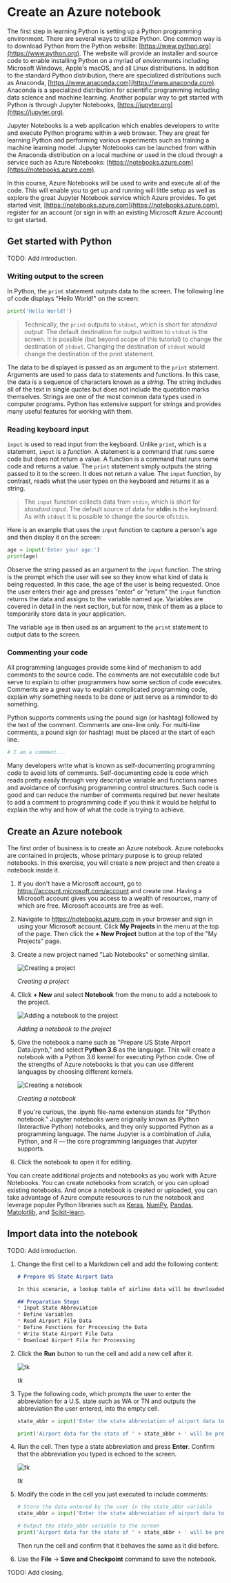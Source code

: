 # Create an Azure notebook

The first step in learning Python is setting up a Python programming environment. There are several ways to utilize Python. One common way is to download Python from the Python website: [https://www.python.org](https://www.python.org). The website will provide an installer and source code to enable installing Python on a myriad of environments including Microsoft Windows, Apple's macOS, and all Linux distributions. In addition to the standard Python distribution, there are specialized distributions such as Anaconda, [https://www.anaconda.com](https://www.anaconda.com). Anaconda is a specialized distribution for scientific programming including data science and machine learning. Another popular way to get started with Python is through Jupyter Notebooks, [https://jupyter.org](https://jupyter.org).

Jupyter Notebooks is a web application which enables developers to write and execute Python programs within a web browser. They are great for learning Python and performing various experiments such as training a machine learning model. Jupyter Notebooks can be launched from within the Anaconda distribution on a local machine or used in the cloud through a service such as Azure Notebooks: [https://notebooks.azure.com](https://notebooks.azure.com).

In this course, Azure Notebooks will be used to write and execute all of the code. This will enable you to get up and running will little setup as well as explore the great Jupyter Notebook service which Azure provides. To get started visit, [https://notebooks.azure.com](https://notebooks.azure.com), register for an account (or sign in with an existing Microsoft Azure Account) to get started.

## Get started with Python

TODO: Add introduction.

### Writing output to the screen

In Python, the `print` statement outputs data to the screen. The following line of code displays "Hello World!" on the screen:

```python
print('Hello World!')
```

> Technically, the `print` outputs to `stdout`, which is short for *standard output*. The default destination for output written to `stdout` is the screen. It is possible (but beyond scope of this tutorial) to change the destination of `stdout`. Changing the destination of `stdout` would change the destination of the print statement.

The data to be displayed is passed as an argument to the `print` statement. Arguments are used to pass data to statements and functions. In this case, the data is a sequence of characters known as a *string*. The string includes all of the text in single quotes but does not include the quotation marks themselves. Strings are one of the most common data types used in computer programs. Python has extensive support for strings and provides many useful features for working with them.

### Reading keyboard input

`input` is used to read input from the keyboard. Unlike `print`, which is a statement, `input` is a *function*. A statement is a command that runs some code but does not return a value. A function is a command that runs some code and returns a value. The `print` statement simply outputs the string passed to it to the screen. It does not return a value. The `input` function, by contrast, reads what the user types on the keyboard and returns it as a string.

> The `input` function collects data from `stdin`, which is short for *standard input*. The default source of data for **stdin** is the keyboard. As with `stdout` it is possible to change the source of`stdin`.

Here is an example that uses the `input` function to capture a person's age and then display it on the screen:

```python
age = input('Enter your age:')
print(age)
```

Observe the string passed as an argument to the `input` function. The string is the prompt which the user will see so they know what kind of data is being requested. In this case, the age of the user is being requested. Once the user enters their age and presses "enter" or "return" the `input` function returns the data and assigns to the variable named `age`. Variables are covered in detail in the next section, but for now, think of them as a place to temporarily store data in your application.

The variable `age` is then used as an argument to the `print` statement to output data to the screen.

### Commenting your code

All programming languages provide some kind of mechanism to add comments to the source code. The comments are not executable code but serve to explain to other programmers how some section of code executes. Comments are a great way to explain complicated programming code, explain why something needs to be done or just serve as a reminder to do something.

Python supports comments using the pound sign (or hashtag) followed by the text of the comment. Comments are one-line only. For multi-line comments, a pound sign (or hashtag) must be placed at the start of each line.

```python
# I am a comment...
```

Many developers write what is known as self-documenting programming code to avoid lots of comments. Self-documenting code is code which reads pretty easily through very descriptive variable and functions names and avoidance of confusing programming control structures. Such code is good and can reduce the number of comments required but never hesitate to add a comment to programming code if you think it would be helpful to explain the why and how of what the code is trying to achieve.

## Create an Azure notebook

The first order of business is to create an Azure notebook. Azure notebooks are contained in projects, whose primary purpose is to group related notebooks. In this exercise, you will create a new project and then create a notebook inside it.

1. If you don't have a Microsoft account, go to https://account.microsoft.com/account and create one. Having a Microsoft account gives you access to a wealth of resources, many of which are free. Microsoft accounts are free as well.

1. Navigate to https://notebooks.azure.com in your browser and sign in using your Microsoft account. Click **My Projects** in the menu at the top of the page. Then click the **+ New Project** button at the top of the "My Projects" page.

1. Create a new project named "Lab Notebooks" or something similar.

	![Creating a project](../media/add-project.png)

	_Creating a project_

1. Click **+ New** and select **Notebook** from the menu to add a notebook to the project.

	![Adding a notebook to the project](../media/add-notebook-1.png)

	_Adding a notebook to the project_

1. Give the notebook a name such as "Prepare US State Airport Data.ipynb," and select **Python 3.6** as the language. This will create a notebook with a Python 3.6 kernel for executing Python code. One of the strengths of Azure notebooks is that you can use different languages by choosing different kernels.

	![Creating a notebook](../media/add-notebook-2.png)

	_Creating a notebook_

	If you're curious, the .ipynb file-name extension stands for "IPython notebook." Jupyter notebooks were originally known as IPython (Interactive Python) notebooks, and they only supported Python as a programming language. The name Jupyter is a combination of Julia, Python, and R — the core programming languages that Jupyter supports.

1. Click the notebook to open it for editing.

You can create additional projects and notebooks as you work with Azure Notebooks. You can create notebooks from scratch, or you can upload existing notebooks. And once a notebook is created or uploaded, you can take advantage of Azure compute resources to run the notebook and leverage popular Python libraries such as [Keras](https://keras.io/), [NumPy](http://www.numpy.org/), [Pandas](https://pandas.pydata.org/), [Matplotlib](https://matplotlib.org/), and [Scikit-learn](https://scikit-learn.org/stable/index.html).

## Import data into the notebook

TODO: Add introduction.

1. Change the first cell to a Markdown cell and add the following content:

	```markdown
	# Prepare US State Airport Data
	
	In this scenario, a lookup table of airline data will be downloaded and processed to extract all airports for the specified US state abbreviation. The extracted airport data will be written to a new CSV file. The new CSV file name will be prefixed with the state abbreviation. This scenario represents a common situation in data science and machine learning where data is downloaded from public sources and prepared for specific experiments.
	
	## Preparation Steps
	* Input State Abbreviation
	* Define Variables
	* Read Airport File Data
	* Define Functions for Processing the Data
	* Write State Airport File Data
	* Download Airport File for Processing
	```

1. Click the **Run** button to run the cell and add a new cell after it.

	![tk](../media/tk.png)

	_tk_

1. Type the following code, which prompts the user to enter the abbreviation for a U.S. state such as WA or TN and outputs the abbreviation the user entered, into the empty cell.

	```python
	state_abbr = input('Enter the state abbreviation of airport data to prepare:')
	
	print('Airport data for the state of ' + state_abbr + ' will be prepared.')
	```

1. Run the cell. Then type a state abbreviation and press **Enter**. Confirm that the abbreviation you typed is echoed to the screen.

	![tk](../media/tk.png)

	_tk_

1. Modify the code in the cell you just executed to include comments:

	```python
	# Store the data entered by the user in the state_abbr variable
	state_abbr = input('Enter the state abbreviation of airport data to prepare:')
	
	# Output the state_abbr variable to the screen
	print('Airport data for the state of ' + state_abbr + ' will be prepared.')
	```

	Then run the cell and confirm that it behaves the same as it did before.

1. Use the **File** -> **Save and Checkpoint** command to save the notebook.

TODO: Add closing.
